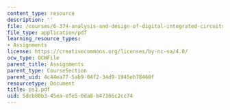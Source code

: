 ```yaml
---
content_type: resource
description: ''
file: /courses/6-374-analysis-and-design-of-digital-integrated-circuits-fall-2003/5dcb80b345eaefe50da8b47366c2cc74_ps1.pdf
file_type: application/pdf
learning_resource_types:
- Assignments
license: https://creativecommons.org/licenses/by-nc-sa/4.0/
ocw_type: OCWFile
parent_title: Assignments
parent_type: CourseSection
parent_uid: 4c44ea77-5ab9-04f2-34d9-1945eb78460f
resourcetype: Document
title: ps1.pdf
uid: 5dcb80b3-45ea-efe5-0da8-b47366c2cc74
---
```

